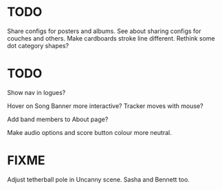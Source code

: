 # TODO
Share configs for posters and albums.
See about sharing configs for couches and others.
Make cardboards stroke line different.
Rethink some dot category shapes?

# TODO
Show nav in logues?

Hover on Song Banner more interactive? Tracker moves with mouse?

Add band members to About page?

Make audio options and score button colour more neutral.

# FIXME
Adjust tetherball pole in Uncanny scene. Sasha and Bennett too.
